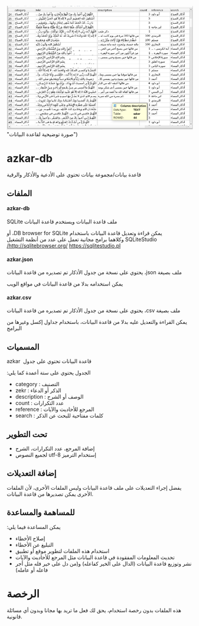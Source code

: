 ![preview image for DB](azkar-db.png) "صورة توضيحية لقاعدة البيانات")
# azkar-db
 قاعدة بيانات/مجموعة بيانات تحتوي على الأدعية والأذكار والرقية 

## الملفات
#### azkar-db
&#x202b; ملف قاعدة البيانات
ويستخدم قاعدة البيانات SQLite

&#x202b; يمكن قراءة وتعديل قاعدة البيانات باستخدام DB browser for SQLite، أو SQLiteStudio
وكلاهما برامج مجانية تعمل على عدد من أنظمة التشغيل
http://sqlitebrowser.org/
https://sqlitestudio.pl/

#### azkar.json
&#x202b; ملف بصيغة json، يحتوي على نسخة من جدول الأذكار تم تصديره من قاعدة البيانات

يمكن استخدامه بدلا من قاعدة البيانات في مواقع الويب

#### azkar.csv
&#x202b; ملف بصيغة csv، يحتوي على نسخة من جدول الأذكار تم تصديره من قاعدة البيانات

يمكن القراءة والتعديل عليه بدلا من قاعدة البيانات، باستخدام جداول إكسل وغيرها من البرامج


## المسميات
قاعدة البيانات تحتوي على جدول &#x202b;  azkar

الجدول يحتوي على ستة أعمدة كما يلي&#x202b;:
* category : التصنيف
* zekr : الذكر أو الدعاء
* description : الوصف أو الشرح
* count : عدد التكرارات
* reference : المرجع للأحاديث والآيات
* search : كلمات مفتاحية للبحث عن الذكر


## تحت التطوير
* إضافة المرجع، عدد التكرارات، الشرح
* &#x202b; إستخدام الترميز utf-8 لجميع النصوص

## إضافة التعديلات
يفضل إجراء التعديلات على ملف قاعدة البيانات وليس الملفات الأخرى، لأن الملفات الأخرى يمكن تصديرها من قاعدة البيانات.

## للمساهمة والمساعدة
يمكن المساعدة فيما يلي&#x202b;:
* إصلاح الأخطاء
* التبليغ عن الأخطاء
* استخدام هذه الملفات لتطوير موقع أو تطبيق
* تحديث المعلومات المفقودة في قاعدة البيانات مثل المرجع للأحاديث والآيات
* نشر وتوزيع قاعدة البيانات (الدال على الخير كفاعله) و(من دل على خير فله مثل أجر فاعله أو عامله)



# الرخصة
هذه الملفات بدون رخصة استخدام، يحق لك فعل ما تريد بها مجانا وبدون أي مسائلة قانونية.
